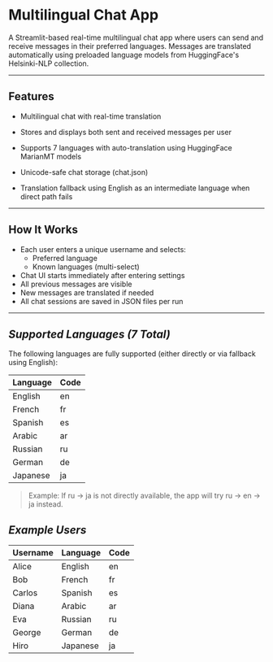 # Multilingual Chat App

A Streamlit-based real-time multilingual chat app where users can send and receive messages in their preferred languages. Messages are translated automatically using preloaded language models from HuggingFace's Helsinki-NLP collection.

---

## Features

- Multilingual chat with real-time translation

- Stores and displays both sent and received messages per user

- Supports 7 languages with auto-translation using HuggingFace MarianMT models

- Unicode-safe chat storage (chat.json) 

- Translation fallback using English as an intermediate language when direct path fails


---

## How It Works

- Each user enters a unique username and selects:
  - Preferred language
  - Known languages (multi-select)
- Chat UI starts immediately after entering settings
- All previous messages are visible
- New messages are translated if needed
- All chat sessions are saved in JSON files per run

---


## *Supported Languages (7 Total)*
The following languages are fully supported (either directly or via fallback using English):

| Language  | Code |
|-----------|------|
| English   | en   |
| French    | fr   |
| Spanish   | es   |
| Arabic    | ar   |
| Russian   | ru   |
| German    | de   |
| Japanese  | ja   |

> Example: If ru → ja is not directly available, the app will try ru → en → ja instead.




## *Example Users*

| Username | Language  | Code |
|----------|-----------|------|
| Alice    | English   | en   |
| Bob      | French    | fr   |
| Carlos   | Spanish   | es   |
| Diana    | Arabic    | ar   |
| Eva      | Russian   | ru   |
| George   | German    | de   |
| Hiro     | Japanese  | ja   |



